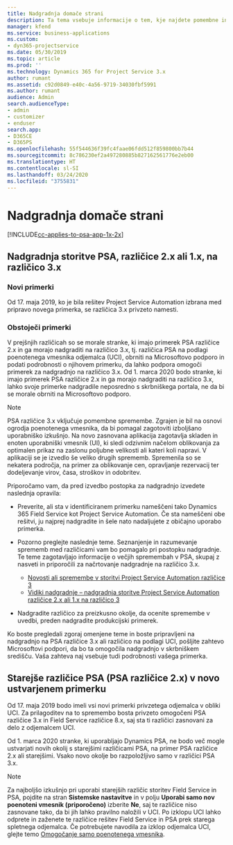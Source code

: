 ```yaml
---
title: Nadgradnja domače strani
description: Ta tema vsebuje informacije o tem, kje najdete pomembne informacije o novih in spremenjenih funkcijah aplikacije Dynamics 365 Project Service Automation, in o postopku za nadgradnjo na najnovejšo različico.
manager: kfend
ms.service: business-applications
ms.custom:
- dyn365-projectservice
ms.date: 05/30/2019
ms.topic: article
ms.prod: ''
ms.technology: Dynamics 365 for Project Service 3.x
author: rumant
ms.assetid: c92d0849-e40c-4a56-9719-34030fbf5991
ms.author: rumant
audience: Admin
search.audienceType:
- admin
- customizer
- enduser
search.app:
- D365CE
- D365PS
ms.openlocfilehash: 55f544636f39fc4faae06fdd512f859800bb7b44
ms.sourcegitcommit: 8c786230ef2a497280885b827162561776e2eb00
ms.translationtype: HT
ms.contentlocale: sl-SI
ms.lasthandoff: 03/24/2020
ms.locfileid: "3755831"
---
```

# <a name="upgrade-home-page"></a>Nadgradnja domače strani

[!INCLUDE[cc-applies-to-psa-app-1x-2x](../includes/cc-applies-to-psa-app-1x-2x.md)]

## <a name="upgrade-from-psa-version-2x-or-1x-to-version-3x"></a>Nadgradnja storitve PSA, različice 2.x ali 1.x, na različico 3.x

### <a name="new-instances"></a>Novi primerki

Od 17. maja 2019, ko je bila rešitev Project Service Automation izbrana med pripravo novega primerka, se različica 3.x privzeto namesti.

### <a name="existing-instances"></a>Obstoječi primerki

V prejšnjih različicah so se morale stranke, ki imajo primerek PSA različice 2.x in ga morajo nadgraditi na različico 3.x, tj. različica PSA na podlagi poenotenega vmesnika odjemalca (UCI), obrniti na Microsoftovo podporo in podati podrobnosti o njihovem primerku, da lahko podpora omogoči primerek za nadgradnjo na različico 3.x. Od 1. marca 2020 bodo stranke, ki imajo primerek PSA različice 2.x in ga morajo nadgraditi na različico 3.x, lahko svoje primerke nadgradile neposredno s skrbniškega portala, ne da bi se morale obrniti na Microsoftovo podporo.  

> [!NOTE]
> PSA različice 3.x vključuje pomembne spremembe. Zgrajen je bil na osnovi ogrodja poenotenega vmesnika, da bi pomagal zagotoviti izboljšano uporabniško izkušnjo. Na novo zasnovana aplikacija zagotavlja skladen in enoten uporabniški vmesnik (UI), ki sledi odzivnim načelom oblikovanja za optimalen prikaz na zaslonu poljubne velikosti ali kateri koli napravi. V aplikaciji se je izvedlo še veliko drugih sprememb. Spremenila so se nekatera področja, na primer za oblikovanje cen, opravljanje rezervacij ter dodeljevanje virov, časa, stroškov in odobritev.

Priporočamo vam, da pred izvedbo postopka za nadgradnjo izvedete naslednja opravila:

- Preverite, ali sta v identificiranem primerku nameščeni tako Dynamics 365 Field Service kot Project Service Automation. Če sta nameščeni obe rešitvi, ju najprej nadgradite in šele nato nadaljujete z običajno uporabo primerka.
- Pozorno preglejte naslednje teme. Seznanjenje in razumevanje sprememb med različicami vam bo pomagalo pri postopku nadgradnje. Te teme zagotavljajo informacije o večjih spremembah v PSA, skupaj z nasveti in priporočili za načrtovanje nadgradnje na različico 3.x.

    - [Novosti ali spremembe v storitvi Project Service Automation različice 3](whats-new-changed-v3.md)
    - [Vidiki nadgradnje – nadgradnja storitve Project Service Automation različice 2.x ali 1.x na različico 3](upgrade-v3.md)

- Nadgradite različico za preizkusno okolje, da ocenite spremembe v uvedbi, preden nadgradite produkcijski primerek.

Ko boste pregledali zgoraj omenjene teme in boste pripravljeni na nadgradnjo na PSA različice 3.x ali različico na podlagi UCI, pošljite zahtevo Microsoftovi podpori, da bo ta omogočila nadgradnjo v skrbniškem središču. Vaša zahteva naj vsebuje tudi podrobnosti vašega primerka.

## <a name="older-versions-of-psa-psa-version-2x-in-a-newly-created-instance"></a>Starejše različice PSA (PSA različice 2.x) v novo ustvarjenem primerku

Od 17. maja 2019 bodo imeli vsi novi primerki privzetega odjemalca v obliki UCI. Za prilagoditev na to spremembo bosta privzeto omogočeni PSA različice 3.x in Field Service različice 8.x, saj sta ti različici zasnovani za delo z odjemalcem UCI.

Od 1. marca 2020 stranke, ki uporabljajo Dynamics PSA, ne bodo več mogle ustvarjati novih okolij s starejšimi različicami PSA, na primer PSA različice 2.x ali starejšimi. Vsako novo okolje bo razpoložljivo samo v različici PSA 3.x.

> [!NOTE]
> Za najboljšo izkušnjo pri uporabi starejših različic storitev Field Service in PSA, pojdite na stran **Sistemske nastavitve** in v polju **Uporabi samo nov poenoteni vmesnik (priporočeno)** izberite **Ne**, saj te različice niso zasnovane tako, da bi jih lahko pravilno naložili v UCI. Po izklopu UCI lahko odprete in zaženete te različice rešitev Field Service in PSA prek starega spletnega odjemalca. Če potrebujete navodila za izklop odjemalca UCI, glejte temo [Omogočanje samo poenotenega vmesnika](../admin/enable-unified-interface-only.md).
